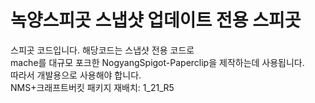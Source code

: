 # 녹양스피곳 스냅샷 업데이트 전용 스피곳

스피곳 코드입니다. 해당코드는 스냅샷 전용 코드로\
mache를 대규모 포크한 NogyangSpigot-Paperclip을 제작하는데 사용됩니다.\
따라서 개발용으로 사용해야 합니다.\
NMS+크래프트버킷 패키지 재배치: 1_21_R5
